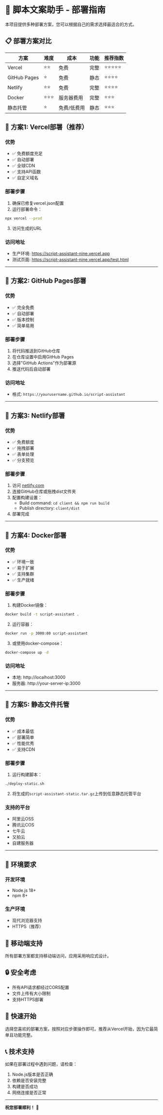 # 🚀 脚本文案助手 - 部署指南

本项目提供多种部署方案，您可以根据自己的需求选择最适合的方式。

## 📋 部署方案对比

| 方案 | 难度 | 成本 | 功能 | 推荐指数 |
|------|------|------|------|----------|
| Vercel | ⭐⭐ | 免费 | 完整 | ⭐⭐⭐⭐⭐ |
| GitHub Pages | ⭐ | 免费 | 静态 | ⭐⭐⭐⭐ |
| Netlify | ⭐⭐ | 免费 | 完整 | ⭐⭐⭐⭐ |
| Docker | ⭐⭐⭐ | 服务器费用 | 完整 | ⭐⭐⭐ |
| 静态托管 | ⭐ | 免费/低费用 | 静态 | ⭐⭐⭐ |

## 🎯 方案1: Vercel部署（推荐）

### 优势
- ✅ 免费额度充足
- ✅ 自动部署
- ✅ 全球CDN
- ✅ 支持API函数
- ✅ 自定义域名

### 部署步骤
1. 确保已修复vercel.json配置
2. 运行部署命令：
```bash
npx vercel --prod
```
3. 访问生成的URL

### 访问地址
- 生产环境: https://script-assistant-nine.vercel.app
- 测试页面: https://script-assistant-nine.vercel.app/test.html

---

## 🎯 方案2: GitHub Pages部署

### 优势
- ✅ 完全免费
- ✅ 自动部署
- ✅ 版本控制
- ✅ 简单易用

### 部署步骤
1. 将代码推送到GitHub仓库
2. 在仓库设置中启用GitHub Pages
3. 选择"GitHub Actions"作为部署源
4. 推送代码后自动部署

### 访问地址
- 格式: `https://yourusername.github.io/script-assistant`

---

## 🎯 方案3: Netlify部署

### 优势
- ✅ 免费额度
- ✅ 拖拽部署
- ✅ 表单处理
- ✅ 分支预览

### 部署步骤
1. 访问 [netlify.com](https://netlify.com)
2. 连接GitHub仓库或拖拽dist文件夹
3. 配置构建设置：
   - Build command: `cd client && npm run build`
   - Publish directory: `client/dist`
4. 部署完成

---

## 🎯 方案4: Docker部署

### 优势
- ✅ 环境一致
- ✅ 易于扩展
- ✅ 支持集群
- ✅ 生产就绪

### 部署步骤
1. 构建Docker镜像：
```bash
docker build -t script-assistant .
```

2. 运行容器：
```bash
docker run -p 3000:80 script-assistant
```

3. 或使用docker-compose：
```bash
docker-compose up -d
```

### 访问地址
- 本地: http://localhost:3000
- 服务器: http://your-server-ip:3000

---

## 🎯 方案5: 静态文件托管

### 优势
- ✅ 成本最低
- ✅ 部署简单
- ✅ 性能优秀
- ✅ 支持CDN

### 部署步骤
1. 运行构建脚本：
```bash
./deploy-static.sh
```

2. 将生成的`script-assistant-static.tar.gz`上传到任意静态托管平台

### 支持的平台
- 阿里云OSS
- 腾讯云COS
- 七牛云
- 又拍云
- 自建服务器

---

## 🔧 环境要求

### 开发环境
- Node.js 18+
- npm 8+

### 生产环境
- 现代浏览器支持
- HTTPS（推荐）

## 📱 移动端支持

所有部署方案都支持移动端访问，应用采用响应式设计。

## 🔒 安全考虑

- 所有API请求都经过CORS配置
- 文件上传有大小限制
- 支持HTTPS部署

## 🚀 快速开始

选择您喜欢的部署方案，按照对应步骤操作即可。推荐从Vercel开始，因为它最简单且功能完整。

## 📞 技术支持

如果在部署过程中遇到问题，请检查：
1. Node.js版本是否正确
2. 依赖是否安装完整
3. 构建是否成功
4. 网络连接是否正常

---

**祝您部署顺利！** 🎉